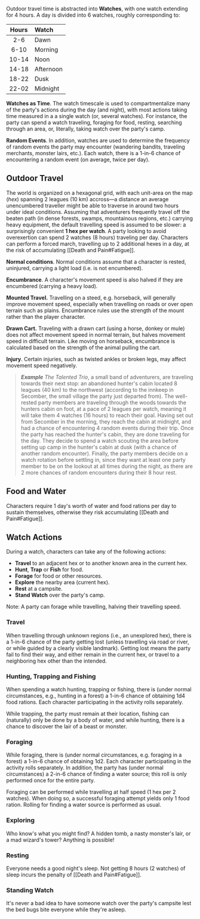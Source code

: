  Outdoor travel time is abstracted into **Watches**, with one watch extending for 4 hours. A day is divided into 6 watches, roughly corresponding to:

| Hours | Watch |
|:----:|:-------------|
| 2-6  | Dawn |
| 6-10  | Morning |
| 10-14 | Noon |
| 14-18 | Afternoon |
| 18-22 | Dusk |
| 22-02 | Midnight |

**Watches as Time**. The watch timescale is used to compartmentalize many of the party's actions during the day (and night), with most actions taking time measured in a a single watch (or, several watches). For instance, the party can spend a watch traveling, foraging for food, resting, searching through an area, or, literally, taking watch over the party's camp.

**Random Events**. In addition, watches are used to determine the frequency of random events the party may encounter (wandering bandits, traveling merchants, monster lairs, etc.). Each watch, there is a 1-in-6 chance of encountering a random event (on average, twice per day).

## Outdoor Travel

The world is organized on a hexagonal grid, with each unit-area on the map (_hex_) spanning 2 leagues (10 km) accross—a distance an average unencumbered traveller might be able to traverse in around two hours under ideal conditions. Assuming that adventurers frequently travel off the beaten path (in dense forests, swamps, mountainous regions, etc.) carrying heavy equipment, the default travelling speed is assumed to be slower: a surprisingly convenient **1 hex per watch**. A party looking to avoid overexertion can spend 2 watches (8 hours) traveling per day. Characters can perform a forced march, travelling up to 2 additional hexes in a day, at the risk of accumulating [[Death and Pain#Fatigue]].

**Normal conditions**. Normal conditions assume that a character is rested, uninjured, carrying a light load (i.e. is not encumbered).

**Encumbrance**. A character's movement speed is also halved if they are encumbered (carrying a heavy load).

**Mounted Travel.** Travelling on a steed, e.g. horseback, will generally improve movement speed, especially when travelling on roads or over open terrain such as plains. Encumbrance rules use the strength of the mount rather than the player character.

**Drawn Cart.** Traveling with a drawn cart (using a horse, donkey or mule) does not affect movement speed in normal terrain, but halves movement speed in difficult terrain. Like moving on horseback, encumbrance is calculated based on the strength of the animal pulling the cart.

**Injury**. Certain injuries, such as twisted ankles or broken legs, may affect movement speed negatively.

> ***Example***
> *The Talented Trio*, a small band of adventurers, are traveling towards their next stop: an abandoned hunter's cabin located 8 leagues (40 km) to the northwest (according to the innkeep in Secomber, the small village the party just departed from). The well-rested party members are traveling through the woods towards the hunters cabin on foot, at a pace of 2 leagues per watch, meaning it will take them 4 watches (16 hours) to reach their goal. Having set out from Secomber in the morning, they reach the cabin at midnight, and had a chance of encountering 4 random events during their trip. Once the party has reached the hunter's cabin, they are done traveling for the day. They decide to spend a watch scouting the area before setting up camp in the hunter's cabin at dusk (with a chance of another random encounter). Finally, the party members decide on a watch rotation before settling in, since they want at least one party member to be on the lookout at all times during the night, as there are 2 more chances of random encounters during their 8 hour rest.

## Food and Water
Characters require 1 day's worth of water and food rations per day to sustain themselves, otherwise they risk accumulating [[Death and Pain#Fatigue]].

## Watch Actions
During a watch, characters can take any of the following actions:
* **Travel** to an adjacent hex or to another known area in the current hex.
* **Hunt**, **Trap** or **Fish** for food.
* **Forage** for food or other resources.
* **Explore** the nearby area (current hex).
* **Rest** at a campsite.
* **Stand Watch** over the party's camp.

Note: A party can forage while travelling, halving their travelling speed.

### Travel 
When travelling through unknown regions (i.e., an unexplored hex), there is a 1-in-6 chance of the party getting lost (unless travelling via road or river, or while guided by a clearly visible landmark). Getting lost means the party fail to find their way, and either remain in the current hex, or travel to a neighboring hex other than the intended.

### Hunting, Trapping and Fishing
When spending a watch hunting, trapping or fishing, there is (under normal circumstances, e.g., hunting in a forest) a 1-in-6 chance of obtaining 1d4 food rations. Each character participating in the activity rolls separately.

While trapping, the party must remain at their location, fishing can (naturally) only be done by a body of water, and while hunting, there is a chance to discover the lair of a beast or monster.

### Foraging
While foraging, there is (under normal circumstances, e.g. foraging in a forest) a 1-in-6 chance of obtaining 1d2. Each character participating in the activity rolls separately. In addition, the party has (under normal circumstances) a 2-in-6 chance of finding a water source; this roll is only performed once for the entire party.

Foraging can be performed while travelling at half speed (1 hex per 2 watches). When doing so, a successful foraging attempt yields only 1 food ration. Rolling for finding a water source is performed as usual.

### Exploring
Who know's what you might find? A hidden tomb, a nasty monster's lair, or a mad wizard's tower? Anything is possible!

### Resting
Everyone needs a good night's sleep. Not getting 8 hours (2 watches) of sleep incurs the penalty of [[Death and Pain#Fatigue]].

### Standing Watch
It's never a bad idea to have someone watch over the party's campsite lest the bed bugs bite everyone while they're asleep.